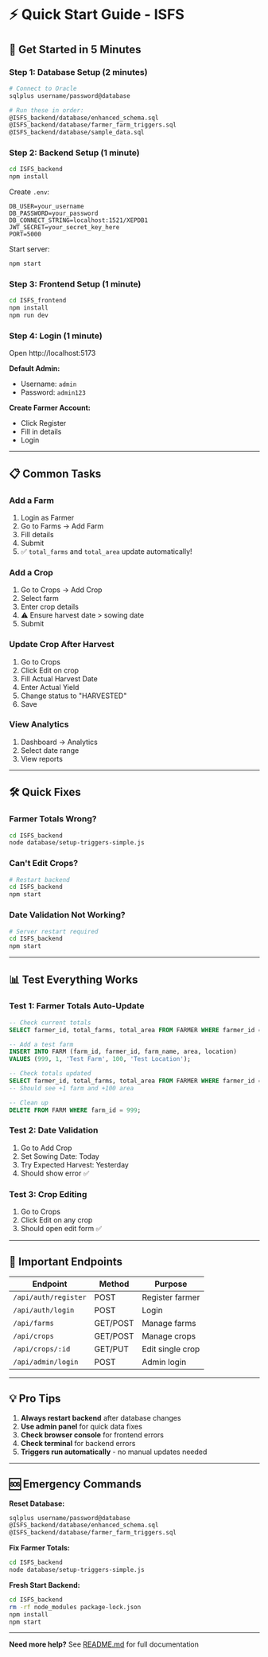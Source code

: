 # ⚡ Quick Start Guide - ISFS

## 🚀 Get Started in 5 Minutes

### Step 1: Database Setup (2 minutes)
```bash
# Connect to Oracle
sqlplus username/password@database

# Run these in order:
@ISFS_backend/database/enhanced_schema.sql
@ISFS_backend/database/farmer_farm_triggers.sql
@ISFS_backend/database/sample_data.sql
```

### Step 2: Backend Setup (1 minute)
```bash
cd ISFS_backend
npm install
```

Create `.env`:
```env
DB_USER=your_username
DB_PASSWORD=your_password
DB_CONNECT_STRING=localhost:1521/XEPDB1
JWT_SECRET=your_secret_key_here
PORT=5000
```

Start server:
```bash
npm start
```

### Step 3: Frontend Setup (1 minute)
```bash
cd ISFS_frontend
npm install
npm run dev
```

### Step 4: Login (1 minute)
Open http://localhost:5173

**Default Admin:**
- Username: `admin`
- Password: `admin123`

**Create Farmer Account:**
- Click Register
- Fill in details
- Login

---

## 📋 Common Tasks

### Add a Farm
1. Login as Farmer
2. Go to Farms → Add Farm
3. Fill details
4. Submit
5. ✅ `total_farms` and `total_area` update automatically!

### Add a Crop
1. Go to Crops → Add Crop
2. Select farm
3. Enter crop details
4. ⚠️ Ensure harvest date > sowing date
5. Submit

### Update Crop After Harvest
1. Go to Crops
2. Click Edit on crop
3. Fill Actual Harvest Date
4. Enter Actual Yield
5. Change status to "HARVESTED"
6. Save

### View Analytics
1. Dashboard → Analytics
2. Select date range
3. View reports

---

## 🛠️ Quick Fixes

### Farmer Totals Wrong?
```bash
cd ISFS_backend
node database/setup-triggers-simple.js
```

### Can't Edit Crops?
```bash
# Restart backend
cd ISFS_backend
npm start
```

### Date Validation Not Working?
```bash
# Server restart required
cd ISFS_backend
npm start
```

---

## 📊 Test Everything Works

### Test 1: Farmer Totals Auto-Update
```sql
-- Check current totals
SELECT farmer_id, total_farms, total_area FROM FARMER WHERE farmer_id = 1;

-- Add a test farm
INSERT INTO FARM (farm_id, farmer_id, farm_name, area, location)
VALUES (999, 1, 'Test Farm', 100, 'Test Location');

-- Check totals updated
SELECT farmer_id, total_farms, total_area FROM FARMER WHERE farmer_id = 1;
-- Should see +1 farm and +100 area

-- Clean up
DELETE FROM FARM WHERE farm_id = 999;
```

### Test 2: Date Validation
1. Go to Add Crop
2. Set Sowing Date: Today
3. Try Expected Harvest: Yesterday
4. Should show error ✅

### Test 3: Crop Editing
1. Go to Crops
2. Click Edit on any crop
3. Should open edit form ✅

---

## 🔑 Important Endpoints

| Endpoint | Method | Purpose |
|----------|--------|---------|
| `/api/auth/register` | POST | Register farmer |
| `/api/auth/login` | POST | Login |
| `/api/farms` | GET/POST | Manage farms |
| `/api/crops` | GET/POST | Manage crops |
| `/api/crops/:id` | GET/PUT | Edit single crop |
| `/api/admin/login` | POST | Admin login |

---

## 💡 Pro Tips

1. **Always restart backend** after database changes
2. **Use admin panel** for quick data fixes
3. **Check browser console** for frontend errors
4. **Check terminal** for backend errors
5. **Triggers run automatically** - no manual updates needed

---

## 🆘 Emergency Commands

**Reset Database:**
```bash
sqlplus username/password@database
@ISFS_backend/database/enhanced_schema.sql
@ISFS_backend/database/farmer_farm_triggers.sql
```

**Fix Farmer Totals:**
```bash
cd ISFS_backend
node database/setup-triggers-simple.js
```

**Fresh Start Backend:**
```bash
cd ISFS_backend
rm -rf node_modules package-lock.json
npm install
npm start
```

---

**Need more help?** See [README.md](./README.md) for full documentation

